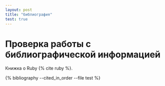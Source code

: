 ```yaml
---
layout: post
title: "библиография"
test: true
---
```


# Проверка работы с библиографической информацией

Книжка о Ruby {% cite ruby %}.

{% bibliography --cited_in_order --file test %}
